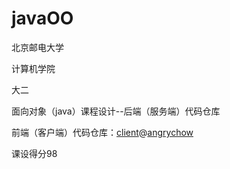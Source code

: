 # javaOO

北京邮电大学

计算机学院

大二

面向对象（java）课程设计--后端（服务端）代码仓库

前端（客户端）代码仓库：[client](https://github.com/angrychow/javaoo-course-design-client)@[angrychow](https://github.com/angrychow)

课设得分98
